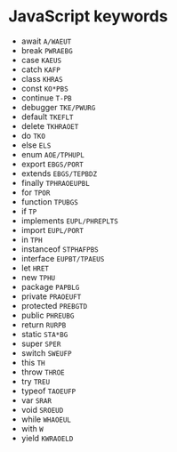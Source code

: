 # JavaScript keywords

* await `A/WAEUT`
* break `PWRAEBG`
* case `KAEUS`
* catch `KAFP`
* class `KHRAS`
* const `KO*PBS`
* continue `T-PB`
* debugger `TKE/PWURG`
* default `TKEFLT`
* delete `TKHRAOET`
* do `TKO`
* else `ELS`
* enum `AOE/TPHUPL`
* export `EBGS/PORT`
* extends `EBGS/TEPBDZ`
* finally `TPHRAOEUPBL`
* for `TPOR`
* function `TPUBGS`
* if `TP`
* implements `EUPL/PHREPLTS`
* import `EUPL/PORT`
* in `TPH`
* instanceof `STPHAFPBS`
* interface `EUPBT/TPAEUS`
* let `HRET`
* new `TPHU`
* package `PAPBLG`
* private `PRAOEUFT`
* protected `PREBGTD`
* public `PHREUBG`
* return `RURPB`
* static `STA*BG`
* super `SPER`
* switch `SWEUFP`
* this `TH`
* throw `THROE`
* try `TREU`
* typeof `TAOEUFP`
* var `SRAR`
* void `SROEUD`
* while `WHAOEUL`
* with `W`
* yield `KWRAOELD`
